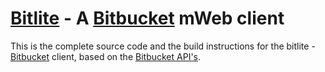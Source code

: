 # [Bitlite](https://bitlite.vercel.app/) - A [Bitbucket](https://bitbucket.org/) mWeb client

This is the complete source code and the build instructions for the bitlite - [Bitbucket](https://bitbucket.org/) client, based on the [Bitbucket API's](https://developer.atlassian.com/bitbucket/api/2/reference/resource/).